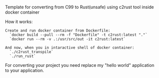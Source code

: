 Template for converting from C99 to Rust(unsafe) using c2rust tool inside docker container

How it works: 
    
    Create and run docker container from Dockerfile:
      `docker build --pull --rm -f "Dockerfile" -t c2rust:latest "."` 
      `docker run --rm -v .:/usr/src/out -it c2rust:latest`
   
    And now, when you in intaractive shell of docker container:
      `./c2rust_transpile`
      `./run_rust`

For converting your project you need replace my "hello world" application to your application.
    
